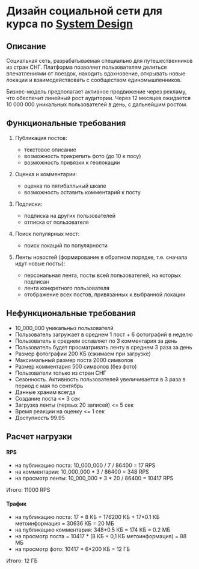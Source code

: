 # Дизайн социальной сети для курса по [System Design](https://balun.courses/courses/system_design)

## Описание
Социальная сеть, разрабатываемая специально для путешественников из стран СНГ. Платформа позволяет пользователям делиться впечатлениями от поездок, находить вдохновение, открывать новые локации и взаимодействовать с сообществом единомышленников.

Бизнес-модель предполагает активное продвижение через рекламу, что обеспечит линейный рост аудитории. Через 12 месяцев ожидается 10 000 000 уникальных пользователей в день, с дальнейшим ростом.

## Функциональные требования

1. Публикация постов:
    - текстовое описание 
    - возможность прикрепить фото (до 10 к посу)
    - возможность привязки к геолокации

2. Оценка и комментарии:
    - оценка по пятибалльный шкале
    - возможность оставить комментарий к посту

3. Подписки:
    - подписка на других пользователей
    - отписка от пользователя

4. Поиск популярных мест:
    - поиск локаций по популярности

5. Ленты новостей (формирование в обратном порядке, т.е. сначала идут новые посты): 
    - персональная лента, посты всей пользователей, на которых подписан 
    - лента конкретного пользователя
    - отображение всех постов, привязанных к выбранной локации

## Нефункциональные требования
- 10_000_000 уникальныз пользователй
- Пользователь загружает в среднем 1 пост + 6 фотографий в неделю
- Пользователь в среднем оставляет по 3 комментария за день
- Пользователь будет просматривать ленту в среднем 3 раза за день
- Размер фотографии 200 КБ (сжимаем при загрузке)
- Максимальный размер поста 2000 символов
- Размер комментария 500 символов (без фото)
- Пользователи только из стран СНГ
- Сезонность. Активность пользователей увеличивается в 3 раза в период с мая по сентябрь
- Данные храним всегда
- Создание поста <= 3 сек
- Загрузка ленты (первых 20 записей) <= 5 сек
- Время реакции на оценку <= 1 сек
- Доступность 99.95


## Расчет нагрузки

#### RPS
- на публикацию поста: 10_000_000 / 7 / 86400 = 17 RPS
- на комментарии: 10_000_000 * 3 / 86400 = 348 RPS
- на просмотр ленты: 10_000_000 * 3 * 20 / 86400 = 10417 RPS

Итого:
11000 RPS

#### Трафик
- на публикацию поста: 17 * 8 КБ + 17*6*200 КБ + 17*0.1 КБ метоинформация = 30636 КБ = 20 МБ 
- на публикацию комментария: 348*0.5 КБ = 174 КБ = 0.2 МБ
- на просмотр поста = 10417 * (8 КБ + 0,1 КБ метоинформация) = 88 МБ
- на просмотр фото: 10417 * 6*200 КБ = 12 ГБ

Итого:
12 ГБ

